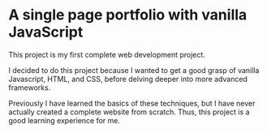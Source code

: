 # A single page portfolio with vanilla JavaScript
This project is my first complete web development project. 

I decided to do this project because I wanted to get a good grasp of vanilla Javascript, HTML, and CSS, before delving deeper into more advanced frameworks. 

Previously I have learned the basics of these techniques, but I have never actually created a complete website from scratch. Thus, this project is a good learning experience for me.

